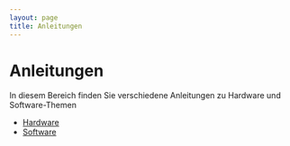 ```yaml
---
layout: page
title: Anleitungen
---
```


# Anleitungen

In diesem Bereich finden Sie verschiedene Anleitungen zu Hardware und Software-Themen

- [Hardware](/guides/repair/index.html)
- [Software](/guides/software/index.html)